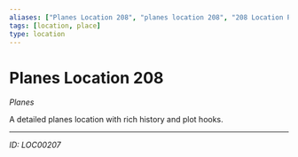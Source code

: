 ```yaml
---
aliases: ["Planes Location 208", "planes location 208", "208 Location Planes"]
tags: [location, place]
type: location
---
```


# Planes Location 208

*Planes*

A detailed planes location with rich history and plot hooks.

---
*ID: LOC00207*
